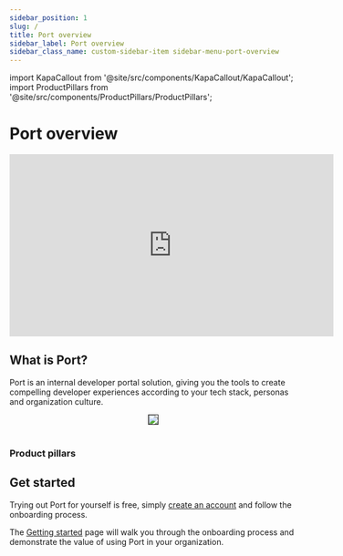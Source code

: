 ```yaml
---
sidebar_position: 1
slug: /
title: Port overview
sidebar_label: Port overview
sidebar_class_name: custom-sidebar-item sidebar-menu-port-overview
---
```


import KapaCallout from '@site/src/components/KapaCallout/KapaCallout';
import ProductPillars from '@site/src/components/ProductPillars/ProductPillars';

# Port overview

<center>
<div className="video-container">
  <iframe 
    style={{borderRadius:'4px'}}
    width="568"
    height="320"
    src="https://www.youtube.com/embed/tau5zfvCZFc" 
    title="YouTube video player" 
    frameborder="0" 
    allow="accelerometer; autoplay; clipboard-write; encrypted-media; gyroscope; picture-in-picture; web-share" 
    allowfullscreen>
  </iframe>
</div>
</center>

<KapaCallout />

## What is Port?

Port is an internal developer portal solution, giving you the tools to create compelling developer experiences according to your tech stack, personas and organization culture.

<center>
<img src="/img/port-overview/port-stack.png" border='1px' style={{borderRadius:'8px'}} />
</center>
<br/>

### Product pillars

<ProductPillars />

## Get started

Trying out Port for yourself is free, simply [create an account](https://app.getport.io) and follow the onboarding process.  

The [Getting started](/getting-started/overview) page will walk you through the onboarding process and demonstrate the value of using Port in your organization.
